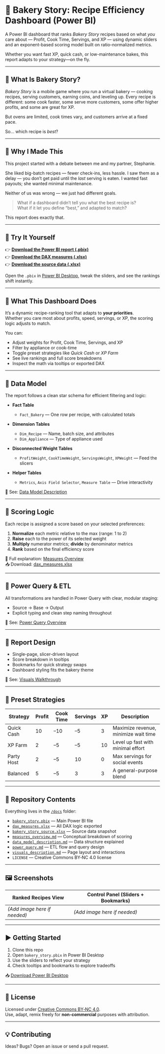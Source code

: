 # 🍰 Bakery Story: Recipe Efficiency Dashboard (Power BI)

A Power BI dashboard that ranks *Bakery Story* recipes based on what *you* care about — Profit, Cook Time, Servings, and XP — using dynamic sliders and an exponent-based scoring model built on ratio-normalized metrics.

Whether you want fast XP, quick cash, or low-maintenance bakes, this report adapts to your strategy—on the fly.

---

## 📱 What Is Bakery Story?

*Bakery Story* is a mobile game where you run a virtual bakery — cooking recipes, serving customers, earning coins, and leveling up. Every recipe is different: some cook faster, some serve more customers, some offer higher profits, and some are great for XP.

But ovens are limited, cook times vary, and customers arrive at a fixed pace.

So… which recipe is *best*?

---

## 🧠 Why I Made This

This project started with a debate between me and my partner, Stephanie.

She liked big-batch recipes — fewer check-ins, less hassle. I saw them as a delay — you don’t get paid until the *last* serving is eaten. I wanted fast payouts; she wanted minimal maintenance.

Neither of us was wrong — we just had different goals.

> What if a dashboard didn’t tell you what the best recipe is?  
> What if it let you define “best,” and adapted to match?

This report does exactly that.

---

## 🔽 Try It Yourself

👉 **[Download the Power BI report (.pbix)](https://raw.githubusercontent.com/Nicholas-BI/bakery-efficiency-score/main/docs/bakery_story.pbix)**  
👉 **[Download the DAX measures (.xlsx)](https://raw.githubusercontent.com/Nicholas-BI/bakery-efficiency-score/main/docs/dax_measures.xlsx)**  
👉 **[Download the source data (.xlsx)](https://raw.githubusercontent.com/Nicholas-BI/bakery-efficiency-score/main/docs/bakery_story_source.xlsx)**

Open the `.pbix` in [Power BI Desktop](https://powerbi.microsoft.com/desktop), tweak the sliders, and see the rankings shift instantly.

---

## 🧁 What This Dashboard Does

It’s a dynamic recipe-ranking tool that adapts to **your priorities**.  
Whether you care most about profits, speed, servings, or XP, the scoring logic adjusts to match.

You can:
- Adjust weights for Profit, Cook Time, Servings, and XP  
- Filter by appliance or cook-time  
- Toggle preset strategies like *Quick Cash* or *XP Farm*  
- See live rankings and full score breakdowns  
- Inspect the math via tooltips or exported DAX

---

## 🧱 Data Model

The report follows a clean star schema for efficient filtering and logic:

- **Fact Table**  
  - `Fact_Bakery` — One row per recipe, with calculated totals

- **Dimension Tables**  
  - `Dim_Recipe` — Name, batch size, and attributes  
  - `Dim_Appliance` — Type of appliance used  

- **Disconnected Weight Tables**  
  - `ProfitWeight`, `CookTimeWeight`, `ServingsWeight`, `XPWeight` — Feed the slicers

- **Helper Tables**  
  - `Metrics`, `Axis Field Selector`, `Measure Table` — Drive interactivity

📄 See: [Data Model Description](./docs/data_model_description.md)

---

## 🧮 Scoring Logic

Each recipe is assigned a score based on your selected preferences:

1. **Normalize** each metric relative to the max (range: 1 to 2)  
2. **Raise** each to the power of its selected weight  
3. **Multiply** numerator metrics; **divide** by denominator metrics  
4. **Rank** based on the final efficiency score  

📄 Full explanation: [Measures Overview](./docs/measures_overview.md)  
📥 Download: [dax_measures.xlsx](https://raw.githubusercontent.com/Nicholas-BI/bakery-efficiency-score/main/docs/dax_measures.xlsx)

---

## 🔧 Power Query & ETL

All transformations are handled in Power Query with clear, modular staging:

- Source → Base → Output  
- Explicit typing and clean step naming throughout

📄 See: [Power Query Overview](./docs/power_query.md)

---

## 🎨 Report Design

- Single-page, slicer-driven layout  
- Score breakdown in tooltips  
- Bookmarks for quick strategy swaps  
- Dashboard styling fits the bakery theme  

📄 See: [Visuals Walkthrough](./docs/visuals_description.md)

---

## 🎯 Preset Strategies

| Strategy     | Profit | Cook Time | Servings | XP | Description                          |
|--------------|--------|-----------|----------|----|--------------------------------------|
| Quick Cash   | 10     | –10       | –5       | 3  | Maximize revenue, minimize wait time |
| XP Farm      | 2      | –5        | –5       | 10 | Level up fast with minimal effort    |
| Party Host   | 2      | –5        | 10       | 0  | Max servings for social events       |
| Balanced     | 5      | –5        | 3        | 3  | A general-purpose blend              |

---

## 📁 Repository Contents

Everything lives in the [`/docs`](./docs/) folder:

- [`bakery_story.pbix`](./docs/bakery_story.pbix) — Main Power BI file  
- [`dax_measures.xlsx`](./docs/dax_measures.xlsx) — All DAX logic exported  
- [`bakery_story_source.xlsx`](./docs/bakery_story_source.xlsx) — Source data snapshot  
- [`measures_overview.md`](./docs/measures_overview.md) — Conceptual breakdown of scoring  
- [`data_model_description.md`](./docs/data_model_description.md) — Data structure explained  
- [`power_query.md`](./docs/power_query.md) — ETL flow and query design  
- [`visuals_description.md`](./docs/visuals_description.md) — Page layout and interactions  
- `LICENSE` — Creative Commons BY‑NC 4.0 license  

---

## 🖼️ Screenshots

| Ranked Recipes View                             | Control Panel (Sliders + Bookmarks)           |
|--------------------------------------------------|-----------------------------------------------|
| *(Add image here if needed)*                     | *(Add image here if needed)*                  |

---

## ▶️ Getting Started

1. Clone this repo  
2. Open `bakery_story.pbix` in Power BI Desktop  
3. Use the sliders to reflect your strategy  
4. Check tooltips and bookmarks to explore tradeoffs

📥 [Download Power BI Desktop](https://powerbi.microsoft.com/desktop)

---

## 📄 License

Licensed under [Creative Commons BY‑NC 4.0](./LICENSE).  
Use, adapt, remix freely for **non-commercial** purposes with attribution.

---

## 💡 Contributing

Ideas? Bugs? Open an issue or send a pull request.
